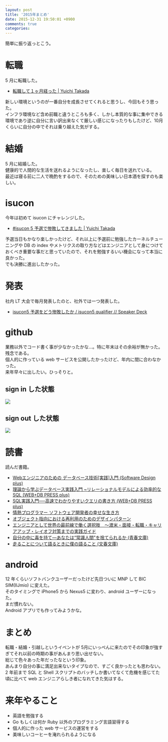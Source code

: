```yaml
---
layout: post
title: '2015年まとめ'
date: 2015-12-31 19:50:01 +0900
comments: true
categories: 
---
```


簡単に振り返っとこう。  

# 転職
5 月に転職した。  

- [転職して１ヶ月経った | Yuichi Takada](http://blog.takady.net/blog/2015/07/05/join-a-new-company-and-past-a-month/)

新しい環境というのが一番自分を成長させてくれると思うし、今回もそう思った。  
インフラ環境など含め前職と違うところも多く、しかし本質的な事に集中できる環境であり逆に自分に言い訳出来なくて厳しい感じになったりもしたけど、10月くらいに自分の中でそれは乗り越えた気がする。  

# 結婚
5 月に結婚した。  
健康的で人間的な生活を送れるようになったし、楽しく毎日を送れている。  
最近は寝る前に二人で晩酌をするので、そのための美味しい日本酒を探すのも楽しい。  

# isucon
今年は初めて isucon にチャレンジした。  

- [#isucon 5 予選で惨敗してきました | Yuichi Takada](http://blog.takady.net/blog/2015/09/29/isucon5-qualifier/)

予選当日もかなり楽しかったけど、それ以上に予選前に勉強したカーネルチューニングや DB の index やメトリクスの取り方などはエンジニアとして身につけておくべき重要な事だと思っていたので、それを勉強するいい機会になって本当に良かった。  
でも決勝に進出したかった。  

# 発表
社内 LT 大会で毎月発表したのと、社外では一つ発表した。  

- [isucon5 予選をどう惨敗したか / isucon5 qualifier // Speaker Deck](https://speakerdeck.com/takady/isucon5-qualifier)

# github
業務以外でコード書く事が少なかったかな…。特に年末はその余裕が無かった。残念である。  
個人的に作っている web サービスを公開したかったけど、年内に間に合わなかった。  
来年早々に出したい。ひっそりと。  

## sign in した状態
![](/images/2015-12-31-2015-summary/github_contribution_private.png)  

## sign out した状態
![](/images/2015-12-31-2015-summary/github_contribution_public.png)  


# 読書
読んだ書籍。  

- [Webエンジニアのための データベース技術[実践]入門 (Software Design plus)](http://www.amazon.co.jp/gp/product/4774150207/ref=as_li_qf_sp_asin_il_tl?ie=UTF8&camp=247&creative=1211&creativeASIN=4774150207&linkCode=as2&tag=takadayuichi-22)
- [理論から学ぶデータベース実践入門 ~リレーショナルモデルによる効率的なSQL (WEB+DB PRESS plus)](http://www.amazon.co.jp/gp/product/4774171972/ref=as_li_qf_sp_asin_il_tl?ie=UTF8&camp=247&creative=1211&creativeASIN=4774171972&linkCode=as2&tag=takadayuichi-22)
- [SQL実践入門──高速でわかりやすいクエリの書き方 (WEB+DB PRESS plus)](http://www.amazon.co.jp/gp/product/4774173010/ref=as_li_qf_sp_asin_il_tl?ie=UTF8&camp=247&creative=1211&creativeASIN=4774173010&linkCode=as2&tag=takadayuichi-22)
- [情熱プログラマー ソフトウェア開発者の幸せな生き方](http://www.amazon.co.jp/gp/product/4274067939/ref=as_li_qf_sp_asin_tl?ie=UTF8&camp=247&creative=1211&creativeASIN=4274067939&linkCode=as2&tag=takadayuichi-22)
- [オブジェクト指向における再利用のためのデザインパターン](http://www.amazon.co.jp/gp/product/4797311126/ref=as_li_qf_sp_asin_tl?ie=UTF8&camp=247&creative=1211&creativeASIN=4797311126&linkCode=as2&tag=takadayuichi-22)
- [エンジニアとして世界の最前線で働く選択肢　～渡米・面接・転職・キャリアアップ・レイオフ対策までの実践ガイド](http://www.amazon.co.jp/gp/product/B01626P712/ref=as_li_qf_sp_asin_il_tl?ie=UTF8&camp=247&creative=1211&creativeASIN=B01626P712&linkCode=as2&tag=takadayuichi-22)
- [自分の中に毒を持て―あなたは“常識人間"を捨てられるか (青春文庫)](http://www.amazon.co.jp/gp/product/4413090101/ref=as_li_qf_sp_asin_il_tl?ie=UTF8&camp=247&creative=1211&creativeASIN=4413090101&linkCode=as2&tag=takadayuichi-22)
- [走ることについて語るときに僕の語ること (文春文庫)](http://www.amazon.co.jp/gp/product/4167502100/ref=as_li_qf_sp_asin_tl?ie=UTF8&camp=247&creative=1211&creativeASIN=4167502100&linkCode=as2&tag=takadayuichi-22)

# android
12 年くらいソフトバンクユーザーだったけど先日ついに MNP して BIC SIM(IIJmio) に変えた。  
そのタイミングで iPhone5 から Nexus5 に変わり、android ユーザーになった。  
まだ慣れない。  
Android アプリでも作ってみようかな。  

# まとめ
転職・結婚・引越しというイベントが 5月にいっぺんに来たのでその印象が強すぎてそれ以前の時期の事があんまり思い出せない。  
総じて色々あった年だったなという印象。  
あんまり自分の事に満足出来ないタイプなので、すごく良かったとも思わない。  
2 年前まで SQL と Shell スクリプトのバッチしか書いてなくて危機を感じてた頃に比べて web エンジニアらしき者になれてきた気はする。  

# 来年やること
- 英語を勉強する
- Go もしくは何か Ruby 以外のプログラミング言語習得する
- 個人的に作った web サービスの運営をする
- 美味しいコーヒーを淹れられるようになる
